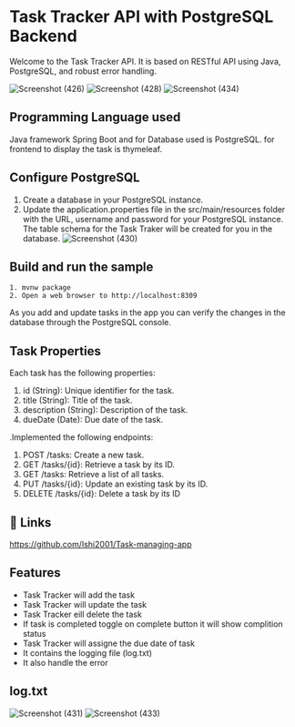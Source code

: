 # Task Tracker API with PostgreSQL Backend

Welcome to the Task Tracker API. It is based on RESTful API using Java, PostgreSQL, and robust error handling.

![Screenshot (426)](https://github.com/Ishi2001/Task-managing-app/assets/71957301/33f82a01-1f37-4161-a2c0-02eba5d59003)
![Screenshot (428)](https://github.com/Ishi2001/Task-managing-app/assets/71957301/6b2ce18c-4ce0-41f4-9d79-c79a8be528d9)
![Screenshot (434)](https://github.com/Ishi2001/Task-managing-app/assets/71957301/92c797bf-80d8-41a4-a998-cfe399cab2da)

## Programming Language used

Java framework Spring Boot and for Database used is PostgreSQL.
for frontend to display the task is thymeleaf.
## Configure PostgreSQL

   1) Create a database in your PostgreSQL instance.
   2) Update the application.properties file in the src/main/resources folder with the URL, username and password for your PostgreSQL instance. The table schema for the Task Traker  will be created for you in the database.
      ![Screenshot (430)](https://github.com/Ishi2001/Task-managing-app/assets/71957301/847e2980-fb6e-4d12-bc7d-920145994c33)

## Build and run the sample

    1. mvnw package
    2. Open a web browser to http://localhost:8309

As you add and update tasks in the app you can verify the changes in the database through the PostgreSQL console. 
## Task Properties
Each task has the following properties:

1. id (String): Unique identifier for the task.
2. title (String): Title of the task.
3. description (String): Description of the task.
4. dueDate (Date): Due date of the task.

.Implemented the following endpoints:

1. POST /tasks: Create a new task.
2. GET /tasks/{id}: Retrieve a task by its ID.
3. GET /tasks: Retrieve a list of all tasks.
4. PUT /tasks/{id}: Update an existing task by its ID.
5. DELETE /tasks/{id}: Delete a task by its ID
## 🔗 Links
https://github.com/Ishi2001/Task-managing-app
## Features

- Task Tracker will add the  task
- Task Tracker will update the task
- Task Tracker eill delete the task
- If task is completed toggle on complete button it will show complition status
- Task Tracker will assigne the due date of task
- It contains the logging file (log.txt)
- It also handle the error
## log.txt
![Screenshot (431)](https://github.com/Ishi2001/Task-managing-app/assets/71957301/0280542c-7327-4881-b454-965d6a6dcf88)
![Screenshot (433)](https://github.com/Ishi2001/Task-managing-app/assets/71957301/19536c2a-1689-4711-aa63-2659e79f896b)

